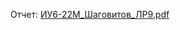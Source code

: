 Отчет:
[ИУ6-22М_Шаговитов_ЛР9.pdf](https://github.com/ShagMichail/PLfWwBD/files/14494220/6-22._._.9.pdf)
